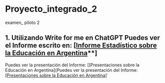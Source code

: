# Proyecto_integrado_2
examen_ piloto 2
## 1. Utilizando Write for me en ChatGPT Puedes ver el Informe escrito en: [[Informe Estadístico sobre la Educación en Argentina](https://chatgpt.com/share/673753ca-8968-8006-857c-4a20f7f92c49)**]
Puedes ver la presentación del Informe: [[Presentaciones sobre la Educación en Argentina](Puedes ver la presentación del Informe: [[Presentaciones sobre la Educación en Argentina](https://gamma.app/docs/Informe-Educativo-Argentina-Analisis-de-Datos-3t4hzftjuznf517?mode=doc)]`
